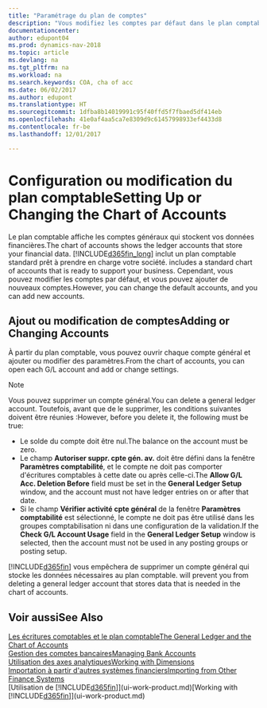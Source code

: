```yaml
---
title: "Paramétrage du plan de comptes"
description: "Vous modifiez les comptes par défaut dans le plan comptable, et vous pouvez ajouter de nouveaux comptes."
documentationcenter: 
author: edupont04
ms.prod: dynamics-nav-2018
ms.topic: article
ms.devlang: na
ms.tgt_pltfrm: na
ms.workload: na
ms.search.keywords: COA, cha of acc
ms.date: 06/02/2017
ms.author: edupont
ms.translationtype: HT
ms.sourcegitcommit: 1dfba8b14019991c95f40ffd5f7fbaed5df414eb
ms.openlocfilehash: 41e0af4aa5ca7e8309d9c61457998933ef4433d8
ms.contentlocale: fr-be
ms.lasthandoff: 12/01/2017

---
```

# <a name="setting-up-or-changing-the-chart-of-accounts"></a><span data-ttu-id="95c6e-103">Configuration ou modification du plan comptable</span><span class="sxs-lookup"><span data-stu-id="95c6e-103">Setting Up or Changing the Chart of Accounts</span></span>
<span data-ttu-id="95c6e-104">Le plan comptable affiche les comptes généraux qui stockent vos données financières.</span><span class="sxs-lookup"><span data-stu-id="95c6e-104">The chart of accounts shows the ledger accounts that store your financial data.</span></span> [!INCLUDE[d365fin_long](includes/d365fin_long_md.md)]<span data-ttu-id="95c6e-105"> inclut un plan comptable standard prêt à prendre en charge votre société.</span><span class="sxs-lookup"><span data-stu-id="95c6e-105"> includes a standard chart of accounts that is ready to support your business.</span></span>
<span data-ttu-id="95c6e-106">Cependant, vous pouvez modifier les comptes par défaut, et vous pouvez ajouter de nouveaux comptes.</span><span class="sxs-lookup"><span data-stu-id="95c6e-106">However, you can change the default accounts, and you can add new accounts.</span></span>  

## <a name="adding-or-changing-accounts"></a><span data-ttu-id="95c6e-107">Ajout ou modification de comptes</span><span class="sxs-lookup"><span data-stu-id="95c6e-107">Adding or Changing Accounts</span></span>
<span data-ttu-id="95c6e-108">À partir du plan comptable, vous pouvez ouvrir chaque compte général et ajouter ou modifier des paramètres.</span><span class="sxs-lookup"><span data-stu-id="95c6e-108">From the chart of accounts, you can open each G/L account and add or change settings.</span></span>

> [!NOTE]  
>   <span data-ttu-id="95c6e-109">Vous pouvez supprimer un compte général.</span><span class="sxs-lookup"><span data-stu-id="95c6e-109">You can delete a general ledger account.</span></span> <span data-ttu-id="95c6e-110">Toutefois, avant que de le supprimer, les conditions suivantes doivent être réunies :</span><span class="sxs-lookup"><span data-stu-id="95c6e-110">However, before you delete it, the following must be true:</span></span>  

* <span data-ttu-id="95c6e-111">Le solde du compte doit être nul.</span><span class="sxs-lookup"><span data-stu-id="95c6e-111">The balance on the account must be zero.</span></span>  
* <span data-ttu-id="95c6e-112">Le champ **Autoriser suppr. cpte gén. av.** doit être défini dans la fenêtre **Paramètres comptabilité**, et le compte ne doit pas comporter d'écritures comptables à cette date ou après celle-ci.</span><span class="sxs-lookup"><span data-stu-id="95c6e-112">The **Allow G/L Acc. Deletion Before** field must be set in the **General Ledger Setup** window, and the account must not have ledger entries on or after that date.</span></span>  
* <span data-ttu-id="95c6e-113">Si le champ **Vérifier activité cpte général** de la fenêtre **Paramètres comptabilité** est sélectionné, le compte ne doit pas être utilisé dans les groupes comptabilisation ni dans une configuration de la validation.</span><span class="sxs-lookup"><span data-stu-id="95c6e-113">If the **Check G/L Account Usage** field in the **General Ledger Setup** window is selected, then the account must not be used in any posting groups or posting setup.</span></span>  

[!INCLUDE[d365fin](includes/d365fin_md.md)]<span data-ttu-id="95c6e-114"> vous empêchera de supprimer un compte général qui stocke les données nécessaires au plan comptable.</span><span class="sxs-lookup"><span data-stu-id="95c6e-114"> will prevent you from deleting a general ledger account that stores data that is needed in the chart of accounts.</span></span>  

## <a name="see-also"></a><span data-ttu-id="95c6e-115">Voir aussi</span><span class="sxs-lookup"><span data-stu-id="95c6e-115">See Also</span></span>
[<span data-ttu-id="95c6e-116">Les écritures comptables et le plan comptable</span><span class="sxs-lookup"><span data-stu-id="95c6e-116">The General Ledger and the Chart of Accounts</span></span>](finance-general-ledger.md)  
[<span data-ttu-id="95c6e-117">Gestion des comptes bancaires</span><span class="sxs-lookup"><span data-stu-id="95c6e-117">Managing Bank Accounts</span></span>](bank-manage-bank-accounts.md)  
[<span data-ttu-id="95c6e-118">Utilisation des axes analytiques</span><span class="sxs-lookup"><span data-stu-id="95c6e-118">Working with Dimensions</span></span>](finance-dimensions.md)  
[<span data-ttu-id="95c6e-119">Importation à partir d'autres systèmes financiers</span><span class="sxs-lookup"><span data-stu-id="95c6e-119">Importing from Other Finance Systems</span></span>](upload-data.md)  
<span data-ttu-id="95c6e-120">[Utilisation de [!INCLUDE[d365fin](includes/d365fin_md.md)]](ui-work-product.md)</span><span class="sxs-lookup"><span data-stu-id="95c6e-120">[Working with [!INCLUDE[d365fin](includes/d365fin_md.md)]](ui-work-product.md)</span></span>  

## 

